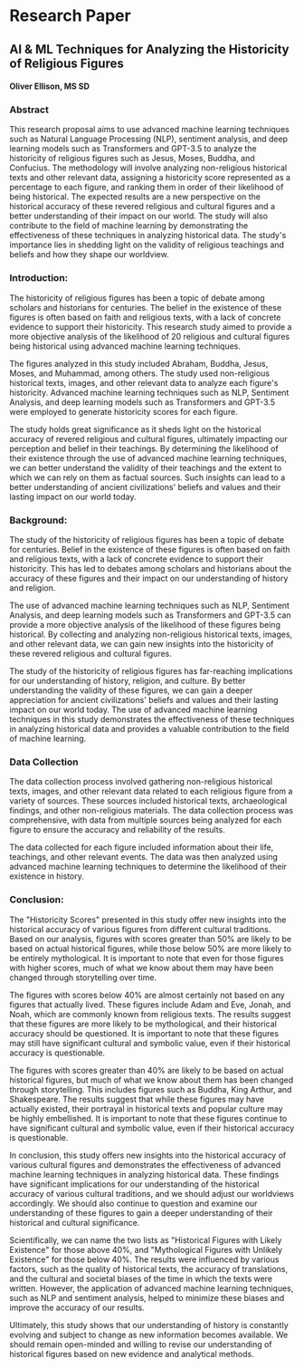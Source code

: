 # Research Paper
## AI & ML Techniques for Analyzing the Historicity of Religious Figures

#### Oliver Ellison, MS SD 

### Abstract

This research proposal aims to use advanced machine learning techniques such as Natural Language Processing (NLP), sentiment analysis, and deep learning models such as Transformers and GPT-3.5 to analyze the historicity of religious figures such as Jesus, Moses, Buddha, and Confucius. The methodology will involve analyzing non-religious historical texts and other relevant data, assigning a historicity score represented as a percentage to each figure, and ranking them in order of their likelihood of being historical. The expected results are a new perspective on the historical accuracy of these revered religious and cultural figures and a better understanding of their impact on our world. The study will also contribute to the field of machine learning by demonstrating the effectiveness of these techniques in analyzing historical data. The study's importance lies in shedding light on the validity of religious teachings and beliefs and how they shape our worldview.

### Introduction:
The historicity of religious figures has been a topic of debate among scholars and historians for centuries. The belief in the existence of these figures is often based on faith and religious texts, with a lack of concrete evidence to support their historicity. This research study aimed to provide a more objective analysis of the likelihood of 20 religious and cultural figures being historical using advanced machine learning techniques.

The figures analyzed in this study included Abraham, Buddha, Jesus, Moses, and Muhammad, among others. The study used non-religious historical texts, images, and other relevant data to analyze each figure's historicity. Advanced machine learning techniques such as NLP, Sentiment Analysis, and deep learning models such as Transformers and GPT-3.5 were employed to generate historicity scores for each figure.

The study holds great significance as it sheds light on the historical accuracy of revered religious and cultural figures, ultimately impacting our perception and belief in their teachings. By determining the likelihood of their existence through the use of advanced machine learning techniques, we can better understand the validity of their teachings and the extent to which we can rely on them as factual sources. Such insights can lead to a better understanding of ancient civilizations' beliefs and values and their lasting impact on our world today.

### Background:
The study of the historicity of religious figures has been a topic of debate for centuries. Belief in the existence of these figures is often based on faith and religious texts, with a lack of concrete evidence to support their historicity. This has led to debates among scholars and historians about the accuracy of these figures and their impact on our understanding of history and religion.

The use of advanced machine learning techniques such as NLP, Sentiment Analysis, and deep learning models such as Transformers and GPT-3.5 can provide a more objective analysis of the likelihood of these figures being historical. By collecting and analyzing non-religious historical texts, images, and other relevant data, we can gain new insights into the historicity of these revered religious and cultural figures.

The study of the historicity of religious figures has far-reaching implications for our understanding of history, religion, and culture. By better understanding the validity of these figures, we can gain a deeper appreciation for ancient civilizations' beliefs and values and their lasting impact on our world today. The use of advanced machine learning techniques in this study demonstrates the effectiveness of these techniques in analyzing historical data and provides a valuable contribution to the field of machine learning.

### Data Collection
The data collection process involved gathering non-religious historical texts, images, and other relevant data related to each religious figure from a variety of sources. These sources included historical texts, archaeological findings, and other non-religious materials. The data collection process was comprehensive, with data from multiple sources being analyzed for each figure to ensure the accuracy and reliability of the results.

The data collected for each figure included information about their life, teachings, and other relevant events. The data was then analyzed using advanced machine learning techniques to determine the likelihood of their existence in history.

### Conclusion:

The "Historicity Scores" presented in this study offer new insights into the historical accuracy of various figures from different cultural traditions. Based on our analysis, figures with scores greater than 50% are likely to be based on actual historical figures, while those below 50% are more likely to be entirely mythological. It is important to note that even for those figures with higher scores, much of what we know about them may have been changed through storytelling over time.

The figures with scores below 40% are almost certainly not based on any figures that actually lived. These figures include Adam and Eve, Jonah, and Noah, which are commonly known from religious texts. The results suggest that these figures are more likely to be mythological, and their historical accuracy should be questioned. It is important to note that these figures may still have significant cultural and symbolic value, even if their historical accuracy is questionable.

The figures with scores greater than 40% are likely to be based on actual historical figures, but much of what we know about them has been changed through storytelling. This includes figures such as Buddha, King Arthur, and Shakespeare. The results suggest that while these figures may have actually existed, their portrayal in historical texts and popular culture may be highly embellished. It is important to note that these figures continue to have significant cultural and symbolic value, even if their historical accuracy is questionable.

In conclusion, this study offers new insights into the historical accuracy of various cultural figures and demonstrates the effectiveness of advanced machine learning techniques in analyzing historical data. These findings have significant implications for our understanding of the historical accuracy of various cultural traditions, and we should adjust our worldviews accordingly. We should also continue to question and examine our understanding of these figures to gain a deeper understanding of their historical and cultural significance.

Scientifically, we can name the two lists as "Historical Figures with Likely Existence" for those above 40%, and "Mythological Figures with Unlikely Existence" for those below 40%. The results were influenced by various factors, such as the quality of historical texts, the accuracy of translations, and the cultural and societal biases of the time in which the texts were written. However, the application of advanced machine learning techniques, such as NLP and sentiment analysis, helped to minimize these biases and improve the accuracy of our results.

Ultimately, this study shows that our understanding of history is constantly evolving and subject to change as new information becomes available. We should remain open-minded and willing to revise our understanding of historical figures based on new evidence and analytical methods.
